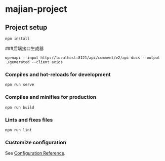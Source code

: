 # majian-project

## Project setup
```
npm install
```
###后端接口生成器
```
openapi --input http://localhost:8121/api/comment/v2/api-docs --output ./generated --client axios

```
### Compiles and hot-reloads for development
```
npm run serve
```

### Compiles and minifies for production
```
npm run build
```

### Lints and fixes files
```
npm run lint
```

### Customize configuration
See [Configuration Reference](https://cli.vuejs.org/config/).
